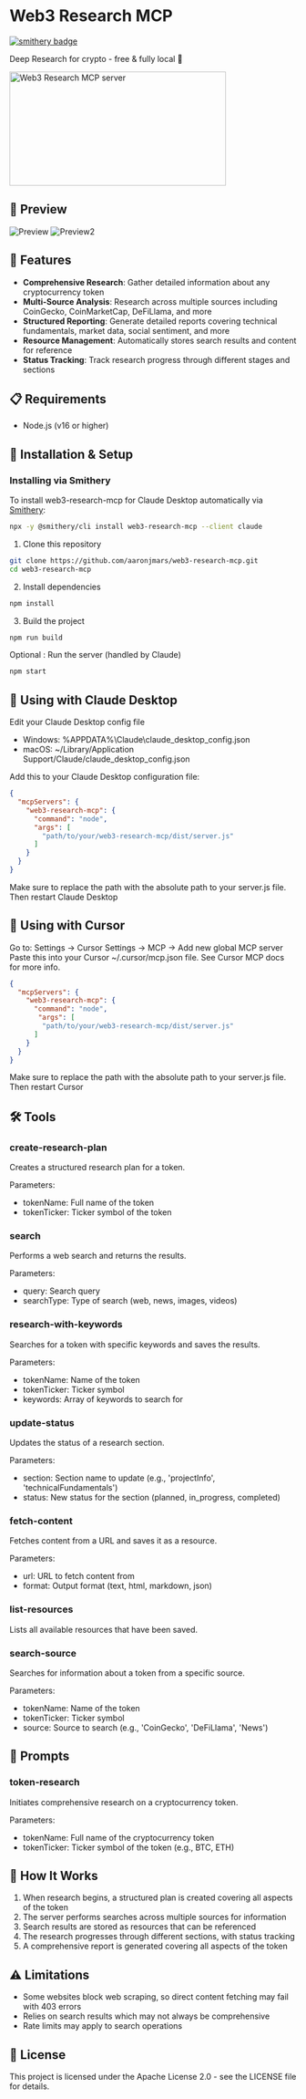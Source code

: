 # Web3 Research MCP
[![smithery badge](https://smithery.ai/badge/web3-research-mcp)](https://smithery.ai/server/web3-research-mcp)

Deep Research for crypto - free & fully local 🧠

<a href="https://glama.ai/mcp/servers/@aaronjmars/web3-research-mcp">
  <img width="380" height="200" src="https://glama.ai/mcp/servers/@aaronjmars/web3-research-mcp/badge" alt="Web3 Research MCP server" />
</a>

## 🚀 Preview

![Preview](https://i.imgur.com/b9WfMSk.png)
![Preview2](https://i.imgur.com/qjqvwmr.png)

## 🧠 Features

- **Comprehensive Research**: Gather detailed information about any cryptocurrency token
- **Multi-Source Analysis**: Research across multiple sources including CoinGecko, CoinMarketCap, DeFiLlama, and more
- **Structured Reporting**: Generate detailed reports covering technical fundamentals, market data, social sentiment, and more
- **Resource Management**: Automatically stores search results and content for reference
- **Status Tracking**: Track research progress through different stages and sections

## 📋 Requirements

- Node.js (v16 or higher)

## 🔧 Installation & Setup

### Installing via Smithery

To install web3-research-mcp for Claude Desktop automatically via [Smithery](https://smithery.ai/server/web3-research-mcp):

```bash
npx -y @smithery/cli install web3-research-mcp --client claude
```

1. Clone this repository

```bash
git clone https://github.com/aaronjmars/web3-research-mcp.git
cd web3-research-mcp
```

2. Install dependencies

```bash
npm install
```

3. Build the project

```bash
npm run build
```

Optional : Run the server (handled by Claude)

```bash
npm start
```

## 🔌 Using with Claude Desktop

Edit your Claude Desktop config file

- Windows: %APPDATA%\Claude\claude_desktop_config.json
- macOS: ~/Library/Application Support/Claude/claude_desktop_config.json

Add this to your Claude Desktop configuration file:

```json
{
  "mcpServers": {
    "web3-research-mcp": {
      "command": "node",
      "args": [
        "path/to/your/web3-research-mcp/dist/server.js"
      ]
    }
  }
}
```

Make sure to replace the path with the absolute path to your server.js file.
Then restart Claude Desktop

## 🔌 Using with Cursor

Go to: Settings -> Cursor Settings -> MCP -> Add new global MCP server
Paste this into your Cursor ~/.cursor/mcp.json file. See Cursor MCP docs for more info.

```json
{
  "mcpServers": {
    "web3-research-mcp": {
      "command": "node",
       "args": [
        "path/to/your/web3-research-mcp/dist/server.js"
      ]
    }
  }
}
```

Make sure to replace the path with the absolute path to your server.js file.
Then restart Cursor

## 🛠️ Tools

### create-research-plan

Creates a structured research plan for a token.

Parameters:
- tokenName: Full name of the token
- tokenTicker: Ticker symbol of the token

### search

Performs a web search and returns the results.

Parameters:
- query: Search query
- searchType: Type of search (web, news, images, videos)

### research-with-keywords

Searches for a token with specific keywords and saves the results.

Parameters:
- tokenName: Name of the token
- tokenTicker: Ticker symbol
- keywords: Array of keywords to search for

### update-status

Updates the status of a research section.

Parameters:
- section: Section name to update (e.g., 'projectInfo', 'technicalFundamentals')
- status: New status for the section (planned, in_progress, completed)

### fetch-content

Fetches content from a URL and saves it as a resource.

Parameters:
- url: URL to fetch content from
- format: Output format (text, html, markdown, json)

### list-resources

Lists all available resources that have been saved.

### search-source

Searches for information about a token from a specific source.

Parameters:
- tokenName: Name of the token
- tokenTicker: Ticker symbol
- source: Source to search (e.g., 'CoinGecko', 'DeFiLlama', 'News')

## 📝 Prompts

### token-research

Initiates comprehensive research on a cryptocurrency token.

Parameters:
- tokenName: Full name of the cryptocurrency token
- tokenTicker: Ticker symbol of the token (e.g., BTC, ETH)

## 🧠 How It Works

1. When research begins, a structured plan is created covering all aspects of the token
2. The server performs searches across multiple sources for information
3. Search results are stored as resources that can be referenced
4. The research progresses through different sections, with status tracking
5. A comprehensive report is generated covering all aspects of the token

## ⚠️ Limitations

- Some websites block web scraping, so direct content fetching may fail with 403 errors
- Relies on search results which may not always be comprehensive
- Rate limits may apply to search operations

## 📄 License

This project is licensed under the Apache License 2.0 - see the LICENSE file for details.
